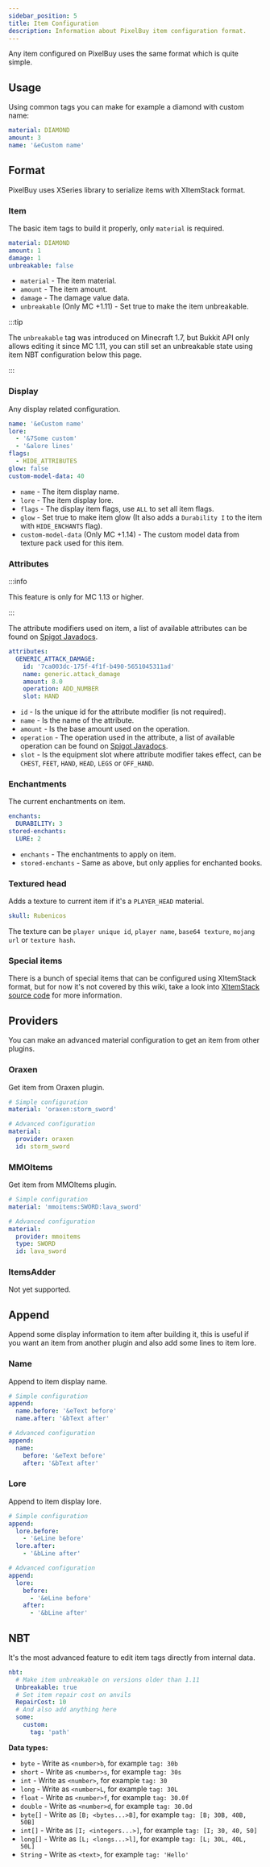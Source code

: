 ```yaml
---
sidebar_position: 5
title: Item Configuration
description: Information about PixelBuy item configuration format.
---
```


Any item configured on PixelBuy uses the same format which is quite simple.

## Usage

Using common tags you can make for example a diamond with custom name:

```yaml
material: DIAMOND
amount: 3
name: '&eCustom name'
```

## Format

PixelBuy uses XSeries library to serialize items with XItemStack format.

### Item

The basic item tags to build it properly, only `material` is required.

```yaml
material: DIAMOND
amount: 1
damage: 1
unbreakable: false
```

* `material` - The item material.
* `amount` - The item amount.
* `damage` - The damage value data.
* `unbreakable` (Only MC +1.11) - Set true to make the item unbreakable.

:::tip

The `unbreakable` tag was introduced on Minecraft 1.7, but Bukkit API only allows editing it since MC 1.11, you can still set an unbreakable state using item NBT configuration below this page.

:::

### Display

Any display related configuration.

```yaml
name: '&eCustom name'
lore:
  - '&7Some custom'
  - '&alore lines'
flags:
  - HIDE_ATTRIBUTES
glow: false
custom-model-data: 40
```

* `name` - The item display name.
* `lore` - The item display lore.
* `flags` - The display item flags, use `ALL` to set all item flags.
* `glow` - Set true to make item glow (It also adds a `Durability I` to the item with `HIDE_ENCHANTS` flag).
* `custom-model-data` (Only MC +1.14) - The custom model data from texture pack used for this item.

### Attributes

:::info

This feature is only for MC 1.13 or higher.

:::

The attribute modifiers used on item, a list of available attributes can be found on [Spigot Javadocs](https://hub.spigotmc.org/javadocs/spigot/org/bukkit/attribute/Attribute.html).

```yaml
attributes:
  GENERIC_ATTACK_DAMAGE:
    id: '7ca003dc-175f-4f1f-b490-5651045311ad'
    name: generic.attack_damage
    amount: 8.0
    operation: ADD_NUMBER
    slot: HAND
```

* `id` - Is the unique id for the attribute modifier (is not required).
* `name` - Is the name of the attribute.
* `amount` - Is the base amount used on the operation.
* `operation` - The operation used in the attribute, a list of available operation can be found on [Spigot Javadocs](https://hub.spigotmc.org/javadocs/spigot/org/bukkit/attribute/AttributeModifier.Operation.html).
* `slot` - Is the equipment slot where attribute modifier takes effect, can be `CHEST`, `FEET`, `HAND`, `HEAD`, `LEGS` or `OFF_HAND`.

### Enchantments

The current enchantments on item.

```yaml
enchants:
  DURABILITY: 3
stored-enchants:
  LURE: 2
```

* `enchants` - The enchantments to apply on item.
* `stored-enchants` - Same as above, but only applies for enchanted books.

### Textured head

Adds a texture to current item if it's a `PLAYER_HEAD` material.

```yaml
skull: Rubenicos
```

The texture can be `player unique id`, `player name`, `base64 texture`, `mojang url` or `texture hash`.

### Special items

There is a bunch of special items that can be configured using XItemStack format, but for now it's not covered by this wiki, take a look into [XItemStack source code](https://github.com/CryptoMorin/XSeries/blob/master/src/main/java/com/cryptomorin/xseries/XItemStack.java) for more information.

## Providers

You can make an advanced material configuration to get an item from other plugins.

### Oraxen

Get item from Oraxen plugin.

```yaml
# Simple configuration
material: 'oraxen:storm_sword'

# Advanced configuration
material:
  provider: oraxen
  id: storm_sword
```

### MMOItems

Get item from MMOItems plugin.

```yaml
# Simple configuration
material: 'mmoitems:SWORD:lava_sword'

# Advanced configuration
material:
  provider: mmoitems
  type: SWORD
  id: lava_sword
```

### ItemsAdder

Not yet supported.

## Append

Append some display information to item after building it, this is useful if you want an item from another plugin and also add some lines to item lore.

### Name

Append to item display name.

```yaml
# Simple configuration
append:
  name.before: '&eText before'
  name.after: '&bText after'

# Advanced configuration
append:
  name:
    before: '&eText before'
    after: '&bText after'
```

### Lore

Append to item display lore.

```yaml
# Simple configuration
append:
  lore.before:
    - '&eLine before'
  lore.after:
    - '&bLine after'

# Advanced configuration
append:
  lore:
    before:
      - '&eLine before'
    after:
      - '&bLine after'
```

## NBT

It's the most advanced feature to edit item tags directly from internal data.

```yaml
nbt:
  # Make item unbreakable on versions older than 1.11
  Unbreakable: true
  # Set item repair cost on anvils
  RepairCost: 10
  # And also add anything here
  some:
    custom:
      tag: 'path'
```

**Data types:**

* `byte` - Write as `<number>b`, for example `tag: 30b`
* `short` - Write as `<number>s`, for example `tag: 30s`
* `int` - Write as `<number>`, for example `tag: 30`
* `long` - Write as `<number>L`, for example `tag: 30L`
* `float` - Write as `<number>f`, for example `tag: 30.0f`
* `double` - Write as `<number>d`, for example `tag: 30.0d`
* `byte[]` - Write as `[B; <bytes...>B]`, for example `tag: [B; 30B, 40B, 50B]`
* `int[]` - Write as `[I; <integers...>]`, for example `tag: [I; 30, 40, 50]`
* `long[]` - Write as `[L; <longs...>l]`, for example `tag: [L; 30L, 40L, 50L]`
* `String` - Write as `<text>`, for example `tag: 'Hello'`
